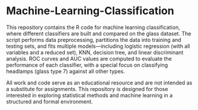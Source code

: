 # Machine-Learning-Classification

This repository contains the R code for machine learning classification, where different classifiers are built and compared on the glass dataset. The script performs data preprocessing, partitions the data into training and testing sets, and fits multiple models—including logistic regression (with all variables and a reduced set), KNN, decision tree, and linear discriminant analysis. ROC curves and AUC values are computed to evaluate the performance of each classifier, with a special focus on classifying headlamps (glass type 7) against all other types.

All work and code serve as an educational resource and are not intended as a substitute for assignments. This repository is designed for those interested in exploring statistical methods and machine learning in a structured and formal environment.

